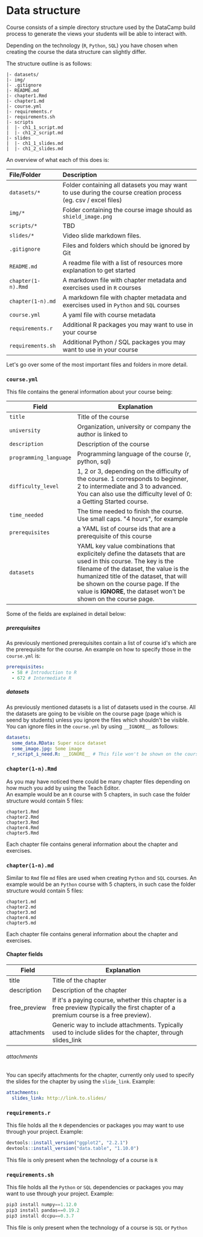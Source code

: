 # Data structure
Course consists of a simple directory structure used by the DataCamp build process to generate the views your students will be able to interact with.

Depending on the technology (`R`, `Python`, `SQL`) you have chosen when creating the course the data structure can slightly differ.

The structure outline is as follows:

```text
|- datasets/
|- img/
|- .gitignore
|- README.md
|- chapter1.Rmd
|- chapter1.md
|- course.yml
|- requirements.r
|- requirements.sh
|- scripts
|  |- ch1_1_script.md
|  |- ch1_2_script.md
|- slides
|  |- ch1_1_slides.md
|  |- ch1_2_slides.md
```

An overview of what each of this does is:

| File/Folder         | Description                                                              |
|:--------------------|:-------------------------------------------------------------------------|
| `datasets/*`          | Folder containing all datasets you may want to use during the course creation process (eg. csv / excel files)|
| `img/*`          | Folder containing the course image should as `shield_image.png`|
| `scripts/*`          | TBD                                                                         |
| `slides/*`           | Video slide markdown files.                                                                         |
| `.gitignore`         | Files and folders which should be ignored by Git  |
| `README.md`         | A readme file with a list of resources more explanation to get started  |
| `chapter(1-n).Rmd`      | A markdown file with chapter metadata and exercises used in `R` courses      |
| `chapter(1-n).md`      | A markdown file with chapter metadata and exercises used in `Python` and `SQL` courses    |
| `course.yml`       | A yaml file with course metadata                          |
| `requirements.r`   | Additional R packages you may want to use in your course                                                                          |
| `requirements.sh`   | Additional Python / SQL packages you may want to use in your course                                                                          |

Let's go over some of the most important files and folders in more detail.

### `course.yml`
This file contains the general information about your course being:

| Field                | Explanation                                                                                                                                                                                                                                                                                               |
|----------------------|-----------------------------------------------------------------------------------------------------------------------------------------------------------------------------------------------------------------------------------------------------------------------------------------------------------|
| `title`                | Title of the course                                                                                                                                                                                                                                                                                       |
| `university`           | Organization, university or company the author is linked to                                                                                                                                                                                                                                               |
| `description`          | Description of the course                                                                                                                                                                                                                                                                                 |
| `programming_language` | Programming language of the course (r, python, sql)                                                                                                                                                                                                                                                       |
| `difficulty_level`     | 1, 2 or 3, depending on the difficulty of the course. 1 corresponds to beginner, 2 to intermediate and 3 to advanced. You can also use the difficulty level of 0: a Getting Started course.                                                                                                               |
| `time_needed`          | The time needed to finish the course. Use small caps. "4 hours", for example                                                                                                                                                                                                                              |
| `prerequisites`        | a YAML list of course ids that are a prerequisite of this course                                                                                                                                                                                                                                          |
| `datasets`             | YAML key value combinations that explicitely define the datasets that are used in this course. The key is the filename of the dataset, the value is the humanized title of the dataset, that will be shown on the course page. If the value is __IGNORE__, the dataset won't be shown on the course page.|

Some of the fields are explained in detail below:

##### prerequisites
As previously mentioned prerequisites contain a list of course id's which are the prerequisite for the course. An example on how to specify those in the `course.yml` is:

```yaml
prerequisites:
  - 58 # Introduction to R
  - 672 # Intermediate R 
```

##### datasets
As previously mentioned datasets is a list of datasets used in the course. All the datasets are going to be visible on the course page (page which is seend by students) unless you ignore the files which shouldn't be visible. You can ignore files in the `course.yml` by using `__IGNORE__` as follows:

```yaml
datasets:
  some_data.RData: Super nice dataset
  some_image.jpg: Some image
  r_script_i_need.R: __IGNORE__ # This file won't be shown on the course page
```

### `chapter(1-n).Rmd`
As you may have noticed there could be many chapter files depending on how much you add by using the Teach Editor.  
An example would be an `R` course with 5 chapters, in such case the folder structure would contain 5 files:

```
chapter1.Rmd
chapter2.Rmd
chapter3.Rmd
chapter4.Rmd
chapter5.Rmd
```

Each chapter file contains general information about the chapter and exercises.  

### `chapter(1-n).md`
Similar to `Rmd` file `md` files are used when creating `Python` and `SQL` courses.
An example would be an `Python` course with 5 chapters, in such case the folder structure would contain 5 files:

```
chapter1.md
chapter2.md
chapter3.md
chapter4.md
chapter5.md
```

Each chapter file contains general information about the chapter and exercises.  

#### Chapter fields

| Field        | Explanation                                                                                                                          |
|--------------|--------------------------------------------------------------------------------------------------------------------------------------|
| title        | Title of the chapter                                                                                                                 |
| description  | Description of the chapter                                                                                                           |
| free_preview | If it's a paying course, whether this chapter is a free preview (typically the first chapter of a premium course is a free preview). |
| attachments  | Generic way to include attachments. Typically used to include slides for the chapter, through slides_link                            |

###### attachments
You can specify attachments for the chapter, currently only used to specify the slides for the chapter by using the `slide_link`. Example:
```yaml
attachments:
  slides_link: http://link.to.slides/
```

### `requirements.r`
This file holds all the `R` dependencies or packages you may want to use through your project.
Example:

```r
devtools::install_version("ggplot2", "2.2.1")
devtools::install_version("data.table", "1.10.0")
```

This file is only present when the technology of a course is `R`

### `requirements.sh`
This file holds all the `Python` or `SQL` dependencies or packages you may want to use through your project.
Example:

```python
pip3 install numpy==1.12.0
pip3 install pandas==0.19.2 
pip3 install dccpu==0.3.7
```

This file is only present when the technology of a course is `SQL` or `Python`